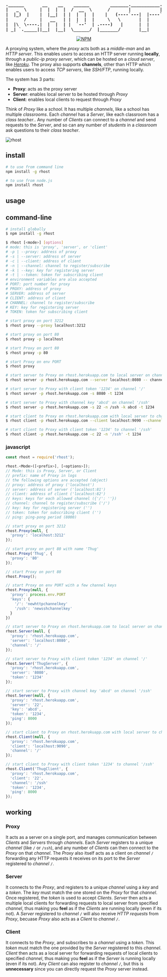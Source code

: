 <b align="center">
<pre>
.______       __    __    ______        _______.___________.
|   _  \     |  |  |  |  /  __  \      /       |           |
|  |_)  |    |  |__|  | |  |  |  |    |   (----`---|  |----`
|      /     |   __   | |  |  |  |     \   \       |  |     
|  |\  \----.|  |  |  | |  `--'  | .----)   |      |  |     
| _| `._____||__|  |__|  \______/  |_______/       |__|     
</pre>
</b>
<p align="center">
  <a href="https://nodei.co/npm/rhost/">
    <img alt="NPM" src="https://nodei.co/npm/rhost.png">
  </a>
</p>

A proxying system, where the *proxy* acts both as a *middle-man* and an
*HTTP server*. This enables *users* to access an HTTP server running
**locally**, through a *public-ip proxy server*, which can be hosted on a
*cloud server*, like *[Heroku]*. The proxy also supports **channels**, other
than HTTP which enables users to access *TCP servers*, like *SSH/FTP*,
running locally.

The system has 3 parts:
- **Proxy**: acts as the proxy server
- **Server**: enables local server to be hosted through *Proxy*
- **Client**: enables local clients to request through *Proxy*

Think of *Proxy* like a *school*. It has multiple *channels*, like a school has
multiple *classrooms*. Each *channel* has a *Server*, like each classroom has a
*class teacher*.. Any number of *Clients* can connect to a *channel* and send
requests to the *Server*, and so can any number of *students* in a *classroom*
ask questions to their *class teacher*.

![rhost](http://oi63.tinypic.com/2uqm5bl.jpg)


## install

```bash
# to use from command line
npm install -g rhost

# to use from node.js
npm install rhost
```


## usage

## command-line

```bash
# install globally
$ npm install -g rhost
```

```bash
$ rhost [<mode>] [options]
# mode: this is 'proxy', 'server', or 'client'
# -p | --proxy: address of proxy
# -s | --server: address of server
# -c | --client: address of client
# -n | --channel: channel to register/subscribe
# -k | --key: key for registering server
# -t | --token: token for subscribing client
# environment variables are also accepted
# PORT: port number for proxy
# PROXY: address of proxy
# SERVER: address of server
# CLIENT: address of client
# CHANNEL: channel to register/subscribe
# KEY: key for registering server
# TOKEN: token for subscribing client
```

```bash
# start proxy on port 3212
$ rhost proxy --proxy localhost:3212

# start proxy on port 80
$ rhost proxy -p localhost

# start Proxy on port 80
$ rhost proxy -p 80

# start Proxy on env PORT
$ rhost proxy
```

```bash
# start server to Proxy on rhost.herokuapp.com to local server on channel '/'
$ rhost server -p rhost.herokuapp.com --server localhost:8080 -- channel /

# start server to Proxy with client token '1234' on channel '/'
$ rhost server -p rhost.herokuapp.com -s 8080 -t 1234

# start server to Proxy with channel key 'abcd' on channel '/ssh'
$ rhost server -p rhost.herokuapp.com -s 22 -n /ssh -k abcd -t 1234
```

```bash
# start client to Proxy on rhost.herokuapp.com with local server to channel '/'
$ rhost client -p rhost.herokuapp.com --client localhost:9090 --channel '/'

# start client to Proxy with client token '1234' to channel '/ssh'
$ rhost client -p rhost.herokuapp.com -c 22 -n '/ssh' -t 1234
```

### javascript

```javascript
const rhost = require('rhost');

rhost.<Mode>([<prefix>], [<options>]);
// Mode: this is Proxy, Server, or Client
// prefix: name of Proxy in logs
// the following options are accepted (object)
// proxy: address of proxy ('localhost')
// server: address of server ('localhost:81')
// client: address of client ('localhost:82')
// keys: keys for each allowed channel ({'/': ''})
// channel: channel to register/subscribe ('/')
// key: key for registering server ('')
// token: token for subscribing client ('')
// ping: ping-pong period (8000)
```

```javascript
// start proxy on port 3212
rhost.Proxy(null, {
  'proxy': 'localhost:3212'
});

// start proxy on port 80 with name 'Thug'
rhost.Proxy('Thug', {
  'proxy': '80'
});

// start Proxy on port 80
rhost.Proxy();

// start Proxy on env PORT with a few channel keys
rhost.Proxy(null, {
  'proxy': process.env.PORT
  'keys': {
    '/': 'newhttpchannelkey'
    '/ssh': 'newsshchannelkey'
  }
})
```

```javascript
// start server to Proxy on rhost.herokuapp.com to local server on channel '/'
rhost.Server(null, {
  'proxy': 'rhost.herokuapp.com',
  'server': 'localhost:8080',
  'channel': '/'
});

// start server to Proxy with client token '1234' on channel '/'
rhost.Server('ThugServer', {
  'proxy': 'rhost.herokuapp.com',
  'server': '8080',
  'token': '1234'
});

// start server to Proxy with channel key 'abcd' on channel '/ssh'
rhost.Server(null, {
  'proxy': 'rhost.herokuapp.com',
  'server': '22',
  'key': 'abcd',
  'token': '1234',
  'ping': 8000
});
```

```javascript
// start client to Proxy on rhost.herokuapp.com with local server to channel '/'
rhost.Client(null, {
  'proxy': 'rhost.herokuapp.com',
  'client': 'localhost:9090',
  'channel': '/'
});

// start client to Proxy with client token '1234' to channel '/ssh'
rhost.Client('ThugClient', {
  'proxy': 'rhost.herokuapp.com',
  'client': '22',
  'channel': '/ssh'
  'token': '1234',
  'ping': 8000
});
```


## working

### Proxy

It acts as a server on a single port, and manages communication between
*Clients* and *Servers* through *channels*. Each *Server* registers to a unique
*channel* (like `/` or `/ssh`), and any number of *Clients* can then connect to
the *Proxy* on that *channel*. The *Proxy* also itself acts as a client on
*channel* `/` forwarding any HTTP requests it receives on its port to the
*Server* registered to *channel* `/`.

### Server

It connects to the *Proxy*, and registers to a unique *channel* using a *key*
and a *token*. The *key* must match the one stored on the *Proxy* for that
*channel*. Once registered, the *token* is used to accept *Clients*. *Server*
then acts a multiple local clients for forwarding requests to local server from
specified *channel*, thus making you **feel** as if the *Clients* are running
locally (even if its not). A *Server* registered to *channel* `/` will also
receive *HTTP requests* from *Proxy*, becuase *Proxy* also acts as a *Client*
to *channel* `/`.

### Client

It connects to the *Proxy*, and subscribes to a *channel* using a *token*. This
*token* must match the one provided by the *Server* registered to this
*channel*. *Client* then acts as a local server for forwarding requests of
local clients to specified *channel*, thus making you **feel** as if the
*Server* is running locally (even if its not). Any *Client* can also register
to *channel* `/`, but this is **unnecessary** since you can directly request
the *Proxy* server instead.


[Heroku]: http://www.heroku.com
